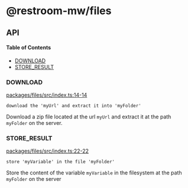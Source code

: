 # @restroom-mw/files

## API

<!-- Generated by documentation.js. Update this documentation by updating the source code. -->

#### Table of Contents

*   [DOWNLOAD](#download)
*   [STORE_RESULT](#store_result)

### DOWNLOAD

[packages/files/src/index.ts:14-14](https://github.com/dyne/restroom-mw/blob/83c467361ce29fa1de5bfc7d84fbdf08b1d0962a/packages/files/src/index.ts#L14-L14 "Source code on GitHub")

`download the 'myUrl' and extract it into 'myFolder'`

Download a zip file located at the url `myUrl` and extract it at the path
`myFolder` on the server.

### STORE_RESULT

[packages/files/src/index.ts:22-22](https://github.com/dyne/restroom-mw/blob/83c467361ce29fa1de5bfc7d84fbdf08b1d0962a/packages/files/src/index.ts#L22-L22 "Source code on GitHub")

`store 'myVariable' in the file 'myFolder'`

Store the content of the variable `myVariable` in the filesystem at the path
`myFolder` on the server
